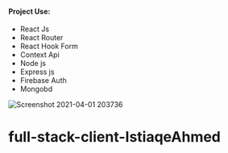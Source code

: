#### Project Use:
* React Js
* React Router
* React Hook Form
* Context Api
* Node js
* Express js
* Firebase Auth
* Mongobd

![Screenshot 2021-04-01 203736](https://user-images.githubusercontent.com/67514668/113310571-34e0f680-932a-11eb-887d-d1b88317a0d2.png)
# full-stack-client-IstiaqeAhmed
